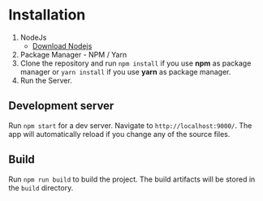 # Installation

1.  NodeJs
    - [Download Nodejs](https://nodejs.org/en/download/)
2.  Package Manager - NPM / Yarn
3.  Clone the repository and run `npm install` if you use **npm** as package manager or `yarn install` if you use **yarn** as package manager.
10. Run the Server.

## Development server

Run `npm start` for a dev server. Navigate to `http://localhost:9000/`. The app will automatically reload if you change any of the source files.

## Build

Run `npm run build` to build the project. The build artifacts will be stored in the `build` directory.

